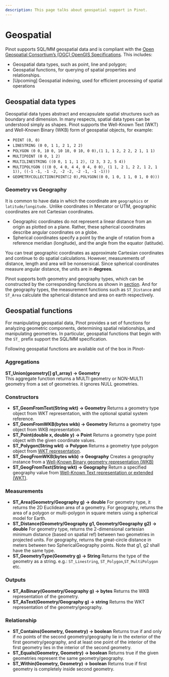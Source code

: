 ```yaml
---
description: This page talks about geospatial support in Pinot.
---
```


# Geospatial

Pinot supports SQL/MM geospatial data and is compliant with the [Open Geospatial Consortium’s \(OGC\) OpenGIS Specifications](https://www.ogc.org/standards/sfs/). This includes:

* Geospatial data types, such as point, line and polygon;
* Geospatial functions, for querying of spatial properties and relationships.
* \[Upcoming\] Geospatial indexing, used for efficient processing of spatial operations

## Geospatial data types

Geospatial data types abstract and encapsulate spatial structures such as boundary and dimension. In many respects, spatial data types can be understood simply as shapes. Pinot supports the Well-Known Text \(WKT\) and Well-Known Binary \(WKB\) form of geospatial objects, for example:

* `POINT (0, 0)`
* `LINESTRING (0 0, 1 1, 2 1, 2 2)`
* `POLYGON (0 0, 10 0, 10 10, 0 10, 0 0),(1 1, 1 2, 2 2, 2 1, 1 1)`
* `MULTIPOINT (0 0, 1 2)`
* `MULTILINESTRING ((0 0, 1 1, 1 2), (2 3, 3 2, 5 4))`
* `MULTIPOLYGON (((0 0, 4 0, 4 4, 0 4, 0 0), (1 1, 2 1, 2 2, 1 2, 1 1)), ((-1 -1, -1 -2, -2 -2, -2 -1, -1 -1)))`
* `GEOMETRYCOLLECTION(POINT(2 0),POLYGON((0 0, 1 0, 1 1, 0 1, 0 0)))`

### Geometry vs Geography

It is common to have data in which the coordinate are `geographics` or `latitude/longitude.` Unlike coordinates in Mercator or UTM, geographic coordinates are not Cartesian coordinates. 

* Geographic coordinates do not represent a linear distance from an origin as plotted on a plane. Rather, these spherical coordinates describe angular coordinates on a globe. 
* Spherical coordinates specify a point by the angle of rotation from a reference meridian \(longitude\), and the angle from the equator \(latitude\).  

You can treat geographic coordinates as approximate Cartesian coordinates and continue to do spatial calculations. However, measurements of distance, length and area will be nonsensical. Since spherical coordinates measure angular distance, the units are in **degrees**.

Pinot supports both geometry and geography types, which can be constructed by the corresponding functions as shown in [section](geospatial-support.md#constructors). And for the geography types, the measurement functions such as `ST_Distance` and `ST_Area` calculate the spherical distance and area on earth respectively.

## Geospatial functions

For manipulating geospatial data, Pinot provides a set of functions for analyzing geometric components, determining spatial relationships, and manipulating geometries. In particular, geospatial functions that begin with the `ST_` prefix support the SQL/MM specification.

Following geospatial functions are available out of the box in Pinot-

### Aggregations

**ST\_Union\(geometry\[\] g1\_array\) → Geometry**   
 This aggregate function returns a MULTI geometry or NON-MULTI geometry from a set of geometries. it ignores NULL geometries.

### Constructors

* **ST\_GeomFromText\(String wkt\) → Geometry**   Returns a geometry type object from WKT representation, with the optional spatial system reference. 
* **ST\_GeomFromWKB\(bytes wkb\) → Geometry**   Returns a geometry type object from WKB representation. 
* **ST\_Point\(double x, double y\) → Point**   Returns a geometry type point object with the given coordinate values. 
* **ST\_Polygon\(String wkt\) → Polygon**   Returns a geometry type polygon object from [WKT representation](https://en.wikipedia.org/wiki/Well-known_text_representation_of_geometry). 
* **ST\_GeogFromWKB\(bytes wkb\) → Geography**   Creates a geography instance from a [Well-Known Binary geometry representation \(WKB\)](https://en.wikipedia.org/wiki/Well-known_text_representation_of_geometry#Well-known_binary) 
* **ST\_GeogFromText\(String wkt\) → Geography**   Return a specified geography value from [Well-Known Text representation or extended \(WKT\)](https://en.wikipedia.org/wiki/Well-known_text_representation_of_geometry). 

### Measurements

* **ST\_Area\(Geometry/Geography g\) → double**   For geometry type, it returns the 2D Euclidean area of a geometry. For geography, returns the area of a polygon or multi-polygon in square meters using a spherical model for Earth. 
* **ST\_Distance\(Geometry/Geography g1, Geometry/Geography g2\) → double**   For geometry type, returns the 2-dimensional cartesian minimum distance \(based on spatial ref\) between two geometries in projected units. For geography, returns the great-circle distance in meters between two SphericalGeography points. Note that g1, g2 shall have the same type. 
* **ST\_GeometryType\(Geometry g\) → String**   Returns the type of the geometry as a string. e.g.: `ST_Linestring`, `ST_Polygon`,`ST_MultiPolygon` etc.

### Outputs

* **ST\_AsBinary\(Geometry/Geography g\) → bytes**   Returns the WKB representation of the geometry. 
* **ST\_AsText\(Geometry/Geography g\) → string**   Returns the WKT representation of the geometry/geography.

### Relationship

* **ST\_Contains\(Geometry, Geometry\) → boolean**   Returns true if and only if no points of the second geometry/geography lie in the exterior of the first geometry/geography, and at least one point of the interior of the first geometry lies in the interior of the second geometry. 
* **ST\_Equals\(Geometry, Geometry\) → boolean**   Returns true if the given geometries represent the same geometry/geography. 
* **ST\_Within\(Geometry, Geometry\) → boolean**   Returns true if first geometry is completely inside second geometry.

